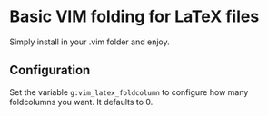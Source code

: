 # Basic VIM folding for LaTeX files

Simply install in your .vim folder and enjoy.

## Configuration

Set the variable `g:vim_latex_foldcolumn` to configure how many foldcolumns you want. It defaults to 0.

